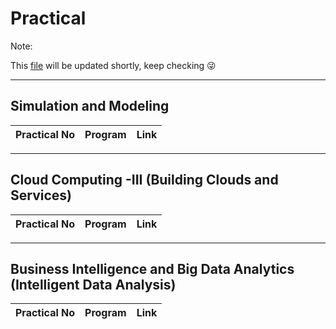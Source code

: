 # Practical
Note:

This [file](https://github.com/bhupendpatil/Practice/blob/master/Practical.md) will be updated shortly, keep checking :stuck_out_tongue_winking_eye:

___
## Simulation and Modeling
Practical No | Program | Link
-- | -- | --

___
## Cloud Computing -III (Building Clouds and Services)
Practical No | Program | Link
-- | -- | --

___
## Business Intelligence and Big Data Analytics (Intelligent Data Analysis)
Practical No | Program | Link
-- | -- | --
